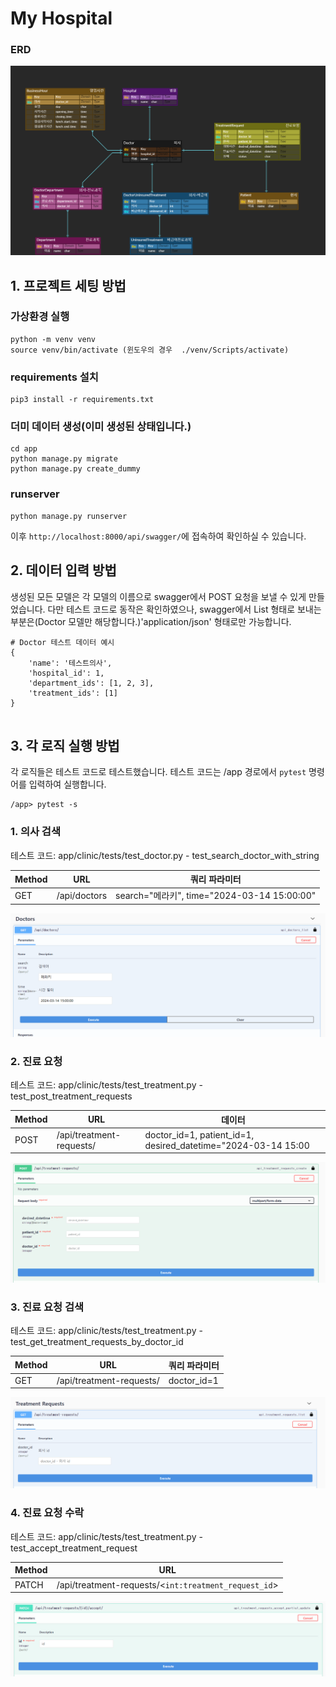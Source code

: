 # My Hospital

### ERD

![alt text](image-4.png)

## 1. 프로젝트 세팅 방법
### 가상환경 실행
```
python -m venv venv
source venv/bin/activate (윈도우의 경우  ./venv/Scripts/activate)
```
### requirements 설치
```
pip3 install -r requirements.txt
```
### 더미 데이터 생성(이미 생성된 상태입니다.)
```
cd app
python manage.py migrate
python manage.py create_dummy
```
### runserver
```
python manage.py runserver
```

이후 ```http://localhost:8000/api/swagger/```에 접속하여 확인하실 수 있습니다.
## 2. 데이터 입력 방법
생성된 모든 모델은 각 모델의 이름으로 swagger에서 POST 요청을 보낼 수 있게 만들었습니다.
다만 테스트 코드로 동작은 확인하였으나, swagger에서 List 형태로 보내는 부분은(Doctor 모델만 해당합니다.)'application/json' 형태로만 가능합니다.
```
# Doctor 테스트 데이터 예시
{
    'name': '테스트의사',
    'hospital_id': 1,
    'department_ids': [1, 2, 3],
    'treatment_ids': [1]
}


```

## 3. 각 로직 실행 방법

각 로직들은 테스트 코드로 테스트했습니다.
테스트 코드는 /app 경로에서 ```pytest``` 명령어를 입력하여 실행합니다.

```
/app> pytest -s
```

### 1. 의사 검색
테스트 코드: app/clinic/tests/test_doctor.py -  test_search_doctor_with_string


  | Method | URL          | 쿼리 파라미터                               |
  | ------ | ------------ | ------------------------------------------- |
  | GET    | /api/doctors | search="메라키", time="2024-03-14 15:00:00" |

![alt text](image.png)

### 2. 진료 요청
테스트 코드: app/clinic/tests/test_treatment.py - test_post_treatment_requests

  | Method | URL                      | 데이터                                                        |
  | ------ | ------------------------ | ------------------------------------------------------------- |
  | POST   | /api/treatment-requests/ | doctor_id=1, patient_id=1, desired_datetime="2024-03-14 15:00 |

![alt text](image-1.png)

### 3. 진료 요청 검색
테스트 코드: app/clinic/tests/test_treatment.py - test_get_treatment_requests_by_doctor_id

  | Method | URL                      | 쿼리 파라미터 |
  | ------ | ------------------------ | ------------- |
  | GET    | /api/treatment-requests/ | doctor_id=1   |

![alt text](image-2.png)

### 4. 진료 요청 수락
테스트 코드: app/clinic/tests/test_treatment.py - test_accept_treatment_request

  | Method | URL                                                              |
  | ------ | ---------------------------------------------------------------- |
  | PATCH  | /api/treatment-requests/<```int:treatment_request_id```><accept> |

![alt text](image-3.png)
